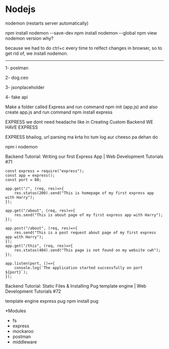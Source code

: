 # Nodejs
nodemon (restarts server automatically) 

npm install nodemon --save-dev 
npm install nodemon --global
npm view nodemon version
why? 

because we had to do ctrl+c every time to relfect changes in browser, so to get rid of, we install nodemon.

--------------

1- postman

2- dog.ceo 

3- jsonplaceholder

4- fake api 

Make a folder called Express and run command npm init (app.js) and also create app.js and run command npm install express

EXPRESS we dont need headache like in Creating Custom Backend WE HAVE EXPRESS

EXPRESS bhailog, url parsing ma krta ho tum log aur cheeso pa dehan do

npm i nodemon

Backend Tutorial: Writing our first Express App | Web Development Tutorials #71
```
const express = require("express");
const app = express();
const port = 80;
 
app.get("/", (req, res)=>{ 
    res.status(200).send("This is homepage of my first express app with Harry");
});

app.get("/about", (req, res)=>{
    res.send("This is about page of my first express app with Harry");
});

app.post("/about", (req, res)=>{
    res.send("This is a post request about page of my first express app with Harry");
});
app.get("/this", (req, res)=>{
    res.status(404).send("This page is not found on my website cwh");
});

app.listen(port, ()=>{
    console.log(`The application started successfully on port ${port}`);
});

```

Backend Tutorial: Static Files & Installing Pug template engine | Web Development Tutorials #72

template engine express pug
npm install pug

*Modules
* fs
* express
* mockaroo
* postman
* middleware





